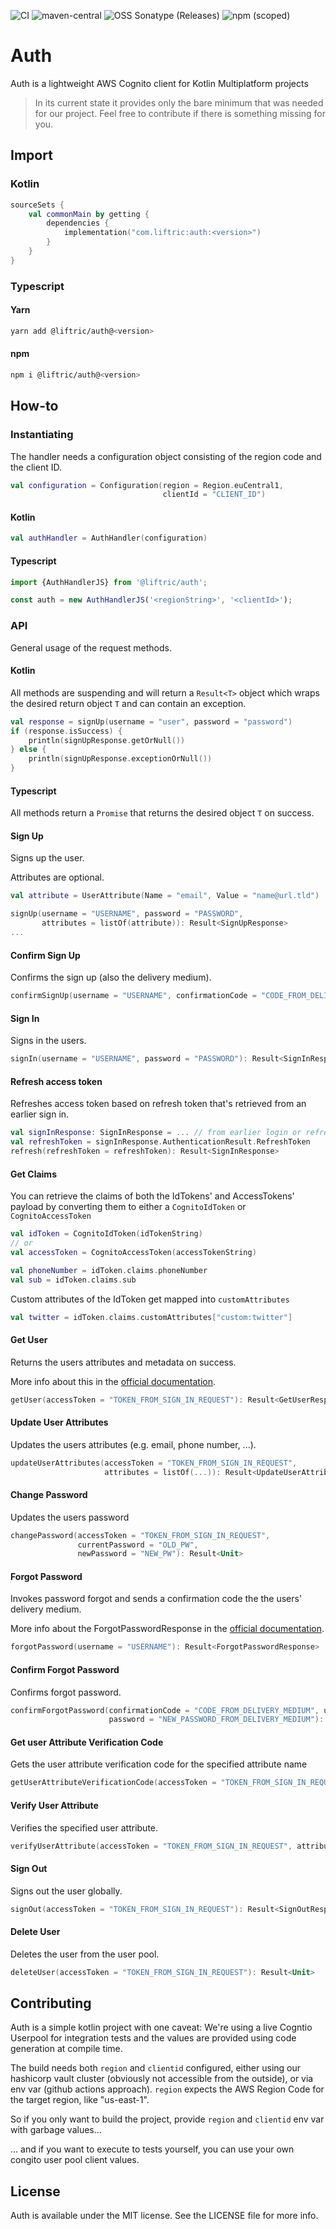 ![CI](https://github.com/Liftric/auth/workflows/CI/badge.svg) 
![maven-central](https://img.shields.io/maven-central/v/com.liftric/auth?label=Maven%20Central) 
![OSS Sonatype (Releases)](https://img.shields.io/nexus/r/com.liftric/auth?label=Sonatype%20OSSRH%20%28Releases%29&server=https%3A%2F%2Fs01.oss.sonatype.org)
![npm (scoped)](https://img.shields.io/npm/v/@liftric/auth)

# Auth

Auth is a lightweight AWS Cognito client for Kotlin Multiplatform projects

> In its current state it provides only the bare minimum that was needed for our project. Feel free to contribute if there is something missing for you.

## Import

### Kotlin

```kotlin
sourceSets {
    val commonMain by getting {
        dependencies {
            implementation("com.liftric:auth:<version>")
        }
    }
}
```

### Typescript

#### Yarn
```bash
yarn add @liftric/auth@<version>
```
#### npm
```sh
npm i @liftric/auth@<version>
```

## How-to

### Instantiating

The handler needs a configuration object consisting of the region code and the client ID.

```kotlin
val configuration = Configuration(region = Region.euCentral1,
                                  clientId = "CLIENT_ID") 
```

#### Kotlin

```kotlin
val authHandler = AuthHandler(configuration) 
```

#### Typescript

```typescript
import {AuthHandlerJS} from '@liftric/auth';

const auth = new AuthHandlerJS('<regionString>', '<clientId>');
```

### API

General usage of the request methods.

#### Kotlin

All methods are suspending and will return a `Result<T>` object which wraps the desired return object `T` and can contain an exception.

```kotlin
val response = signUp(username = "user", password = "password")
if (response.isSuccess) {
    println(signUpResponse.getOrNull())
} else {
    println(signUpResponse.exceptionOrNull())
}
```

#### Typescript

All methods return a `Promise` that returns the desired object `T` on success.

#### Sign Up

Signs up the user.

Attributes are optional.

```kotlin
val attribute = UserAttribute(Name = "email", Value = "name@url.tld")

signUp(username = "USERNAME", password = "PASSWORD",
       attributes = listOf(attribute)): Result<SignUpResponse>
...
```

#### Confirm Sign Up

Confirms the sign up (also the delivery medium).

```kotlin
confirmSignUp(username = "USERNAME", confirmationCode = "CODE_FROM_DELIVERY_MEDIUM"): Result<Unit>
```

#### Sign In

Signs in the users.

```kotlin
signIn(username = "USERNAME", password = "PASSWORD"): Result<SignInResponse>
```

#### Refresh access token

Refreshes access token based on refresh token that's retrieved from an earlier sign in.

```kotlin
val signInResponse: SignInResponse = ... // from earlier login or refresh
val refreshToken = signInResponse.AuthenticationResult.RefreshToken
refresh(refreshToken = refreshToken): Result<SignInResponse>
```

#### Get Claims

You can retrieve the claims of both the IdTokens' and AccessTokens' payload by converting them to either a `CognitoIdToken` or `CognitoAccessToken`

```kotlin
val idToken = CognitoIdToken(idTokenString)
// or
val accessToken = CognitoAccessToken(accessTokenString)

val phoneNumber = idToken.claims.phoneNumber
val sub = idToken.claims.sub
```

Custom attributes of the IdToken get mapped into `customAttributes`

```kotlin
val twitter = idToken.claims.customAttributes["custom:twitter"]
```

#### Get User

Returns the users attributes and metadata on success.

More info about this in the [official documentation](https://docs.aws.amazon.com/cognito-user-identity-pools/latest/APIReference/API_GetUser.html).

```kotlin
getUser(accessToken = "TOKEN_FROM_SIGN_IN_REQUEST"): Result<GetUserResponse>
```

#### Update User Attributes

Updates the users attributes (e.g. email, phone number, ...).

```kotlin
updateUserAttributes(accessToken = "TOKEN_FROM_SIGN_IN_REQUEST",
                     attributes = listOf(...)): Result<UpdateUserAttributesResponse>
```

#### Change Password

Updates the users password 

```kotlin
changePassword(accessToken = "TOKEN_FROM_SIGN_IN_REQUEST",
               currentPassword = "OLD_PW",
               newPassword = "NEW_PW"): Result<Unit>
```

#### Forgot Password

Invokes password forgot and sends a confirmation code the the users' delivery medium.

More info about the ForgotPasswordResponse in the [official documentation](https://docs.aws.amazon.com/cognito-user-identity-pools/latest/APIReference/API_CodeDeliveryDetailsType.html).

```kotlin
forgotPassword(username = "USERNAME"): Result<ForgotPasswordResponse>
```

#### Confirm Forgot Password

Confirms forgot password.

```kotlin
confirmForgotPassword(confirmationCode = "CODE_FROM_DELIVERY_MEDIUM", username = "USERNAME", 
                      password = "NEW_PASSWORD_FROM_DELIVERY_MEDIUM"): Result<Unit>
```

#### Get user Attribute Verification Code

Gets the user attribute verification code for the specified attribute name

```kotlin
getUserAttributeVerificationCode(accessToken = "TOKEN_FROM_SIGN_IN_REQUEST", attributeName = "EMAIL", clientMetadata = null): Result<GetAttributeVerificationCodeResponse>
```

#### Verify User Attribute

Verifies the specified user attribute.

```kotlin
verifyUserAttribute(accessToken = "TOKEN_FROM_SIGN_IN_REQUEST", attributeName = "EMAIL", code = "CODE_FROM_DELIVERY_MEDIUM"): Result<Unit>
```

#### Sign Out

Signs out the user globally.

```kotlin
signOut(accessToken = "TOKEN_FROM_SIGN_IN_REQUEST"): Result<SignOutResponse>
```

#### Delete User

Deletes the user from the user pool.

```kotlin
deleteUser(accessToken = "TOKEN_FROM_SIGN_IN_REQUEST"): Result<Unit>
```

## Contributing

Auth is a simple kotlin project with one caveat: We're using a live Cogntio Userpool for integration tests and 
the values are provided using code generation at compile time. 

The build needs both `region` and `clientid` configured, either using our hashicorp vault cluster (obviously not accessible from the outside),
or via env var (github actions approach). `region` expects the AWS Region Code for the target region, like "us-east-1".

So if you only want to build the project, provide `region` and `clientid` env var with garbage values...

... and if you want to execute to tests yourself, you can use your own congito user pool client values.

## License

Auth is available under the MIT license. See the LICENSE file for more info.

